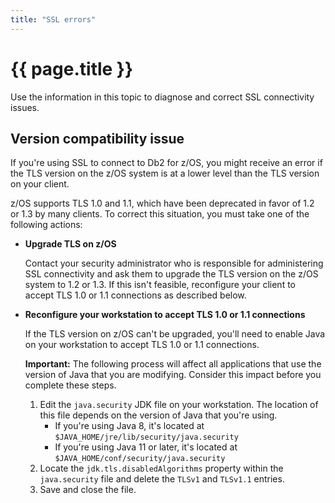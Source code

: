 ```yaml
---
title: "SSL errors"
---
```


# {{ page.title }}

Use the information in this topic to diagnose and correct SSL connectivity issues.

## Version compatibility issue

If you're using SSL to connect to Db2 for z/OS, you might receive an error if the TLS version on the z/OS system is at a lower level than the TLS version on your client.

z/OS supports TLS 1.0 and 1.1, which have been deprecated in favor of 1.2 or 1.3 by many clients. To correct this situation, you must take one of the following actions:

- **Upgrade TLS on z/OS**

  Contact your security administrator who is responsible for administering SSL connectivity and ask them to upgrade the TLS version on the z/OS system to 1.2 or 1.3. If this isn't feasible, reconfigure your client to accept TLS 1.0 or 1.1 connections as described below.

- **Reconfigure your workstation to accept TLS 1.0 or 1.1 connections**

  If the TLS version on z/OS can't be upgraded, you'll need to enable Java on your workstation to accept TLS 1.0 or 1.1 connections.

  **Important:** The following process will affect all applications that use the version of Java that you are modifying. Consider this impact before you complete these steps.

  1. Edit the `java.security` JDK file on your workstation. The location of this file depends on the version of Java that you're using.
     - If you're using Java 8, it's located at `$JAVA_HOME/jre/lib/security/java.security`
     - If you're using Java 11 or later, it's located at `$JAVA_HOME/conf/security/java.security`
  2. Locate the `jdk.tls.disabledAlgorithms` property within the `java.security` file and delete the `TLSv1` and `TLSv1.1` entries.
  3. Save and close the file.
